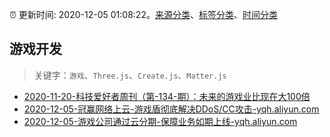 :alarm_clock: 更新时间: 2020-12-05 01:08:22。[来源分类](../README.md)、[标签分类](../TAGS.md)、[时间分类](../TIMELINE.md)

## 游戏开发


> 关键字：`游戏`、`Three.js`、`Create.js`、`Matter.js`



- [2020-11-20-科技爱好者周刊（第-134-期）：未来的游戏业比现在大100倍](http://www.ruanyifeng.com/blog/2020/11/weekly-issue-134.html) 
- [2020-12-05-冠赢网络上云-游戏盾彻底解决DDoS/CC攻击-yqh.aliyun.com](https://blogread.cn/news/go.php?idItem=14039&url=https%3A%2F%2Fyqh.aliyun.com%2Fdetail%2F9097%3Fcomefrom%3Dhttps%253A%252F%252Fblogread.cn%252Fnews%252F) 
- [2020-12-05-游戏公司通过云分期-保障业务如期上线-yqh.aliyun.com](https://blogread.cn/news/go.php?idItem=14030&url=https%3A%2F%2Fyqh.aliyun.com%2Fdetail%2F9364%3Fcomefrom%3Dhttps%253A%252F%252Fblogread.cn%252Fnews%252F) 